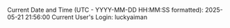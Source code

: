 Current Date and Time (UTC - YYYY-MM-DD HH:MM:SS formatted): 2025-05-21 21:56:00
Current User's Login: luckyaiman
